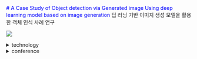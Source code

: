 <span style="color:blue">
# A Case Study of Object detection via Generated image Using deep learning model based on image generation
  </span>
딥 러닝 기반 이미지 생성 모델을 활용한 객체 인식 사례 연구 

<img src="https://img.shields.io/badge/Python-3766AB?style=flat-square&logo=Python&logoColor=white"/></a>

<details>
<summary>technology</summary>
<div markdown="1">

  Dalle-2<br>Yolov5x  
  > YOLOv5 : https://github.com/ultralytics/yolov5

</div>
</details>

<details>
<summary>conference</summary>
<div markdown="1">

  > 회의록 : https://docs.google.com/document/d/1fIRLpuA7V0Jb0l6fWg8KfU0ae6wXg9rNU_Z_M0-um4E/edit?usp=sharing

</div>
</details>


